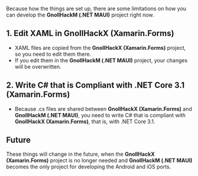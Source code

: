 Because how the things are set up, there are some limitations on how you can develop the **GnollHackM (.NET MAUI)** project right now.

## 1. Edit XAML in GnollHackX (Xamarin.Forms)

- XAML files are copied from the **GnollHackX (Xamarin.Forms)** project, so you need to edit them there.
- If you edit them in the **GnollHackM (.NET MAUI)** project, your changes will be overwritten.

## 2. Write C# that is Compliant with .NET Core 3.1 (Xamarin.Forms)

- Because .cs files are shared between **GnollHackX (Xamarin.Forms)** and **GnollHackM (.NET MAUI)**, you need to write C# that is compliant with **GnollHackX (Xamarin.Forms)**, that is, with .NET Core 3.1.

## Future

These things will change in the future, when the **GnollHackX (Xamarin.Forms)** project is no longer needed and **GnollHackM (.NET MAUI)** becomes the only project for developing the Android and iOS ports.